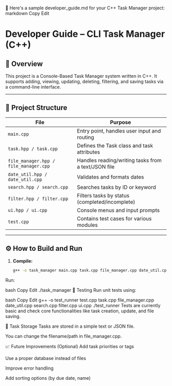 📄 Here's a sample developer_guide.md for your C++ Task Manager project:
markdown
Copy
Edit
# Developer Guide – CLI Task Manager (C++)

## 📌 Overview
This project is a Console-Based Task Manager system written in C++. It supports adding, viewing, updating, deleting, filtering, and saving tasks via a command-line interface.

---

## 🧱 Project Structure

| File | Purpose |
|------|---------|
| `main.cpp` | Entry point, handles user input and routing |
| `task.hpp / task.cpp` | Defines the Task class and task attributes |
| `file_manager.hpp / file_manager.cpp` | Handles reading/writing tasks from a text/JSON file |
| `date_util.hpp / date_util.cpp` | Validates and formats dates |
| `search.hpp / search.cpp` | Searches tasks by ID or keyword |
| `filter.hpp / filter.cpp` | Filters tasks by status (completed/incomplete) |
| `ui.hpp / ui.cpp` | Console menus and input prompts |
| `test.cpp` | Contains test cases for various modules |

---

## ⚙️ How to Build and Run

1. **Compile:**
   ```bash
   g++ -o task_manager main.cpp task.cpp file_manager.cpp date_util.cpp search.cpp filter.cpp ui.cpp test.cpp
Run:

bash
Copy
Edit
./task_manager
🧪 Testing
Run unit tests using:

bash
Copy
Edit
g++ -o test_runner test.cpp task.cpp file_manager.cpp date_util.cpp search.cpp filter.cpp ui.cpp
./test_runner
Tests are currently basic and check core functionalities like task creation, update, and file saving.

📂 Task Storage
Tasks are stored in a simple text or JSON file.

You can change the filename/path in file_manager.cpp.

📈 Future Improvements (Optional)
Add task priorities or tags

Use a proper database instead of files

Improve error handling

Add sorting options (by due date, name)













